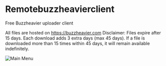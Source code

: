 # Remotebuzzheavierclient
Free Buzzheavier uploader client

All files are hosted on https://buzzheavier.com
Disclaimer: Files expire after 15 days. Each download adds 3 extra days (max 45 days). If a file is downloaded more than 15 times within 45 days, it will remain available indefinitely.



![Main Menu](https://cdn.discordapp.com/attachments/1313619435332042833/1424180459750818015/6AI9BIi.png?ex=68e302e9&is=68e1b169&hm=6dc408a9f0dbb0163824523fc3affaff9ea3dd303fed461cdbacf847f5b7635f&)
